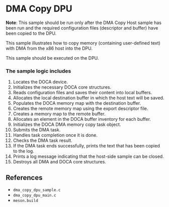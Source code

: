 # DMA Copy DPU

**Note**: This sample should be run only after the DMA Copy Host sample has been run and the required configuration files (descriptor and buffer) have been copied to the DPU.

This sample illustrates how to copy memory (containing user-defined text) with DMA from the x86 host into the DPU. 

This sample should be executed on the DPU.

### The sample logic includes

1. Locates the DOCA device.
2. Initializes the necessary DOCA core structures.
3. Reads configuration files and saves their content into local buffers.
4. Allocates the local destination buffer in which the host text will be saved.
5. Populates the DOCA memory map with the destination buffer.
6. Creates the remote memory map using the export descriptor file.
7. Creates a memory map to the remote buffer.
8. Allocates an element in the DOCA buffer inventory for each buffer.
9. Initializes the DOCA DMA memory copy task object.
10. Submits the DMA task.
11. Handles task completion once it is done.
12. Checks the DMA task result.
13. If the DMA task ends successfully, prints the text that has been copied to the log.
14. Prints a log message indicating that the host-side sample can be closed.
15. Destroys all DMA and DOCA core structures.

## References

- `dma_copy_dpu_sample.c`
- `dma_copy_dpu_main.c`
- `meson.build`
